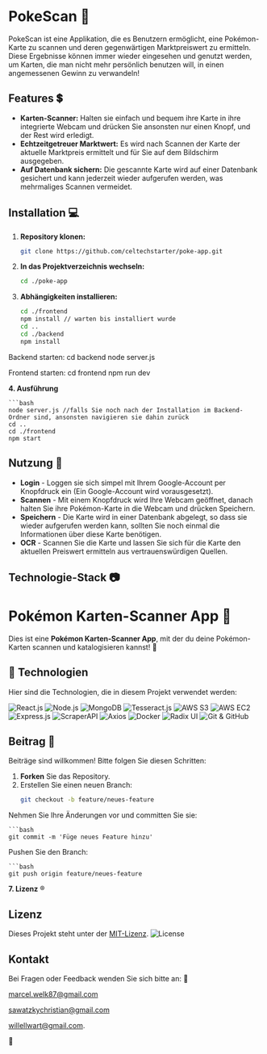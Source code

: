 # PokeScan :flower_playing_cards:

PokeScan ist eine Applikation, die es Benutzern ermöglicht, eine Pokémon-Karte zu scannen und deren gegenwärtigen Marktpreiswert zu ermitteln.
Diese Ergebnisse können immer wieder eingesehen und genutzt werden, um Karten, die man nicht mehr persönlich benutzen will, in einen angemessenen Gewinn zu verwandeln!


## Features :heavy_dollar_sign:

- **Karten-Scanner:** Halten sie einfach und bequem ihre Karte in ihre integrierte Webcam und drücken Sie ansonsten nur einen Knopf, und der Rest wird erledigt.
- **Echtzeitgetreuer Marktwert:** Es wird nach Scannen der Karte der aktuelle Marktpreis ermittelt und für Sie auf dem Bildschirm ausgegeben.
- **Auf Datenbank sichern:** Die gescannte Karte wird auf einer Datenbank gesichert und kann jederzeit wieder aufgerufen werden, was mehrmaliges Scannen vermeidet.


## Installation :computer:

1. **Repository klonen:** 
   ```bash
   git clone https://github.com/celtechstarter/poke-app.git

2. **In das Projektverzeichnis wechseln:**
	```bash
	cd ./poke-app

3. **Abhängigkeiten installieren:**
	```bash
    cd ./frontend
    npm install // warten bis installiert wurde
    cd ..
    cd ./backend
    npm install


Backend starten:
cd backend
node server.js

Frontend starten:
cd frontend
npm run dev

**4. Ausführung**
    
    ```bash
    node server.js //falls Sie noch nach der Installation im Backend-Ordner sind, ansonsten navigieren sie dahin zurück
    cd ..
    cd ./frontend
    npm start


## Nutzung :rocket:

- **Login** - Loggen sie sich simpel mit Ihrem Google-Account per Knopfdruck ein (Ein Google-Account wird vorausgesetzt).
- **Scannen** - Mit einem Knopfdruck wird Ihre Webcam geöffnet, danach halten Sie ihre Pokémon-Karte in die Webcam und drücken Speichern.
- **Speichern** - Die Karte wird in einer Datenbank abgelegt, so dass sie wieder aufgerufen werden kann, sollten Sie noch einmal die Informationen über diese Karte benötigen.
- **OCR** - Scannen Sie die Karte und lassen Sie sich für die Karte den aktuellen Preiswert ermitteln aus vertrauenswürdigen Quellen.

## Technologie-Stack :camera:

# Pokémon Karten-Scanner App :game_die:

Dies ist eine **Pokémon Karten-Scanner App**, mit der du deine Pokémon-Karten scannen und katalogisieren kannst! :camera_flash:

## 🚀 Technologien

Hier sind die Technologien, die in diesem Projekt verwendet werden:

![React.js](https://img.shields.io/badge/React.js-34D399?style=for-the-badge&logo=react&logoColor=white)
![Node.js](https://img.shields.io/badge/Node.js-2684FF?style=for-the-badge&logo=node.js&logoColor=white)
![MongoDB](https://img.shields.io/badge/MongoDB-4B0082?style=for-the-badge&logo=mongodb&logoColor=white)
![Tesseract.js](https://img.shields.io/badge/Tesseract.js-F97316?style=for-the-badge&logo=tesseract&logoColor=white)
![AWS S3](https://img.shields.io/badge/AWS_S3-F59E0B?style=for-the-badge&logo=amazonaws&logoColor=white)
![AWS EC2](https://img.shields.io/badge/AWS_EC2-14B8A6?style=for-the-badge&logo=amazonaws&logoColor=white)
![Express.js](https://img.shields.io/badge/Express.js-6B7280?style=for-the-badge&logo=express&logoColor=white)
![ScraperAPI](https://img.shields.io/badge/ScraperAPI-EF4444?style=for-the-badge&logo=scraperapi&logoColor=white)
![Axios](https://img.shields.io/badge/Axios-8B5CF6?style=for-the-badge&logo=axios&logoColor=white)
![Docker](https://img.shields.io/badge/Docker-EC4899?style=for-the-badge&logo=docker&logoColor=white)
![Radix UI](https://img.shields.io/badge/Radix_UI-06B6D4?style=for-the-badge&logo=radixui&logoColor=white)
![Git & GitHub](https://img.shields.io/badge/Git%20%26%20GitHub-6366F1?style=for-the-badge&logo=git&logoColor=white)

## Beitrag :dancers:

Beiträge sind willkommen! Bitte folgen Sie diesen Schritten:

1. **Forken** Sie das Repository.
2. Erstellen Sie einen neuen Branch:
   ```bash
   git checkout -b feature/neues-feature

Nehmen Sie Ihre Änderungen vor und committen Sie sie:

	```bash
    git commit -m 'Füge neues Feature hinzu'

Pushen Sie den Branch:

	```bash
    git push origin feature/neues-feature



**7. Lizenz** :registered:


## Lizenz

Dieses Projekt steht unter der [MIT-Lizenz](LICENSE).
![License](https://img.shields.io/badge/license-MIT-blue)

## Kontakt

Bei Fragen oder Feedback wenden Sie sich bitte an: :email:

[marcel.welk87@gmail.com](mailto:marcel.welk87@gmail.com) 

[sawatzkychristian@gmail.com](mailto:sawatzkychristian@gmail.com)

[willellwart@gmail.com](mailto:willellwart@gmail.com).

:wave:
